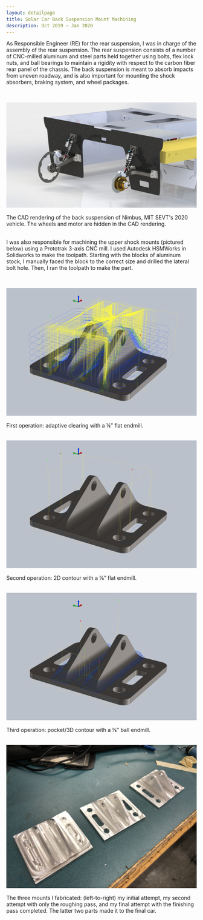 ```yaml
---
layout: detailpage
title: Solar Car Back Suspension Mount Machining
description: Oct 2019 — Jan 2020
---
```


As Responsible Engineer (RE) for the rear suspension, I was in charge of the assembly of the rear suspension. The rear suspension consists of a number of CNC-milled aluminum and steel parts held together using bolts, flex lock nuts, and ball bearings to maintain a rigidity with respect to the carbon fiber rear panel of the chassis. The back suspension is meant to absorb impacts from uneven roadway, and is also important for mounting the shock absorbers, braking system, and wheel packages.

<br>

![](/assets/images/projects/backsuspension_cad.jpg)
<div class="caption">The CAD rendering of the back suspension of Nimbus, MIT SEVT's 2020 vehicle. The wheels and motor are hidden in the CAD rendering.</div>

<br>

I was also responsible for machining the upper shock mounts (pictured below) using a Prototrak 3-axis CNC mill. I used Autodesk HSMWorks in Solidworks to make the toolpath. Starting with the blocks of aluminum stock, I manually faced the block to the correct size and drilled the lateral bolt hole. Then, I ran the toolpath to make the part.

<br>

![](/assets/images/projects/backsuspension_tp1.png)
<div class="caption">First operation: adaptive clearing with a ¼” flat endmill. </div>

<br>

![](/assets/images/projects/backsuspension_tp2.png)
<div class="caption">Second operation: 2D contour with a ⅛” flat endmill.</div>

<br>

![](/assets/images/projects/backsuspension_tp3.png)
<div class="caption">Third operation: pocket/3D contour with a ⅛” ball endmill.</div>

<br>

![](/assets/images/projects/backsuspension.jpg)
<div class="caption">The three mounts I fabricated: (left-to-right) my initial attempt, my second attempt with only the roughing pass, and my final attempt with the finishing pass completed. The latter two parts made it to the final car.</div>
